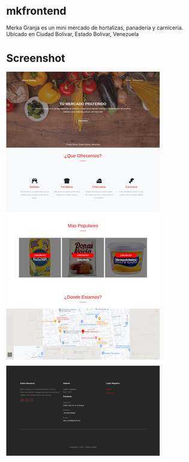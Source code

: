 # mkfrontend

Merka Granja es un mini mercado de hortalizas, panaderia y carniceria. Ubicado en Ciudad Bolivar, Estado Bolivar, Venezuela


# Screenshot
![Home Page](https://github.com/elviserikvan/mkgranja/blob/main/screenshots/screenshot.jpg "Home Page")
